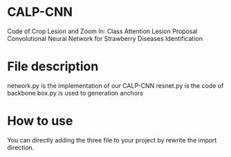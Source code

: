 # CALP-CNN
Code of Crop Lesion and Zoom In: Class Attention Lesion Proposal Convolutional Neural Network for Strawberry Diseases Identification

# File description
network.py is the implementation of our CALP-CNN
resnet.py is the code of backbone
box.py is used to generation anchors

# How to use
You can directly adding the three file to your project by rewrite the import direction.
